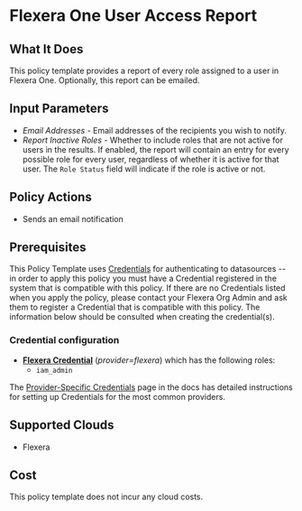 # Flexera One User Access Report

## What It Does

This policy template provides a report of every role assigned to a user in Flexera One. Optionally, this report can be emailed.

## Input Parameters

- *Email Addresses* - Email addresses of the recipients you wish to notify.
- *Report Inactive Roles* - Whether to include roles that are not active for users in the results. If enabled, the report will contain an entry for every possible role for every user, regardless of whether it is active for that user. The `Role Status` field will indicate if the role is active or not.

## Policy Actions

- Sends an email notification

## Prerequisites

This Policy Template uses [Credentials](https://docs.flexera.com/flexera/EN/Automation/ManagingCredentialsExternal.htm) for authenticating to datasources -- in order to apply this policy you must have a Credential registered in the system that is compatible with this policy. If there are no Credentials listed when you apply the policy, please contact your Flexera Org Admin and ask them to register a Credential that is compatible with this policy. The information below should be consulted when creating the credential(s).

### Credential configuration

- [**Flexera Credential**](https://docs.flexera.com/flexera/EN/Automation/ProviderCredentials.htm) (*provider=flexera*) which has the following roles:
  - `iam_admin`

The [Provider-Specific Credentials](https://docs.flexera.com/flexera/EN/Automation/ProviderCredentials.htm) page in the docs has detailed instructions for setting up Credentials for the most common providers.

## Supported Clouds

- Flexera

## Cost

This policy template does not incur any cloud costs.
